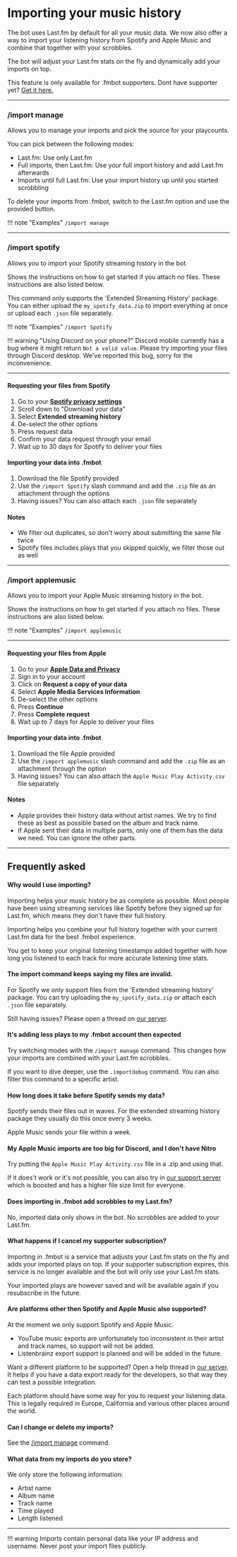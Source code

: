 # Importing your music history

The bot uses Last.fm by default for all your music data. We now also offer a way to import your listening history from Spotify and Apple Music and combine that together with your scrobbles.

The bot will adjust your Last.fm stats on the fly and dynamically add your imports on top.

This feature is only available for .fmbot supporters. Dont have supporter yet? <a href="/supporter/">Get it here.</a>

---

### /import manage

Allows you to manage your imports and pick the source for your playcounts.

You can pick between the following modes:

- Last.fm: Use only Last.fm
- Full imports, then Last.fm: Use your full import history and add Last.fm afterwards
- Imports until full Last.fm: Use your import history up until you started scrobbling

To delete your imports from .fmbot, switch to the Last.fm option and use the provided button.

!!! note "Examples"
    `/import manage`

---

### /import spotify

Allows you to import your Spotify streaming history in the bot.

Shows the instructions on how to get started if you attach no files. These instructions are also listed below.

This command only supports the 'Extended Streaming History' package. You can either upload the `my_spotify_data.zip` to import everything at once or upload each `.json` file separately.


!!! note "Examples"
    `/import Spotify`

!!! warning "Using Discord on your phone?"
    Discord mobile currently has a bug where it might return `Not a valid value`. Please try importing your files through Discord desktop. We've reported this bug, sorry for the inconvenience.

---

#### Requesting your files from Spotify

1. Go to your <a href="https://www.spotify.com/us/account/privacy/" target="_blank">**Spotify privacy settings**</a>
2. Scroll down to "Download your data"
3. Select **Extended streaming history**
4. De-select the other options
5. Press request data
6. Confirm your data request through your email
7. Wait up to 30 days for Spotify to deliver your files

#### Importing your data into .fmbot
1. Download the file Spotify provided
2. Use the `/import Spotify` slash command and add the `.zip` file as an attachment through the options
3. Having issues? You can also attach each `.json` file separately

#### Notes
- We filter out duplicates, so don't worry about submitting the same file twice
- Spotify files includes plays that you skipped quickly, we filter those out as well

---

### /import applemusic

Allows you to import your Apple Music streaming history in the bot.

Shows the instructions on how to get started if you attach no files. These instructions are also listed below.

!!! note "Examples"
    `/import applemusic`

---

#### Requesting your files from Apple

1. Go to your <a href="https://privacy.apple.com/" target="_blank">**Apple Data and Privacy**</a>
2. Sign in to your account
3. Click on **Request a copy of your data**
4. Select **Apple Media Services Information**
5. De-select the other options
6. Press **Continue**
7. Press **Complete request**
8. Wait up to 7 days for Apple to deliver your files

#### Importing your data into .fmbot
1. Download the file Apple provided
2. Use the `/import applemusic` slash command and add the `.zip` file as an attachment through the option
3. Having issues? You can also attach the `Apple Music Play Activity.csv` file separately

#### Notes
- Apple provides their history data without artist names. We try to find these as best as possible based on the album and track name.
- If Apple sent their data in multiple parts, only one of them has the data we need. You can ignore the other parts.

---

## Frequently asked

#### Why would I use importing?

Importing helps your music history be as complete as possible. Most people have been using streaming services like Spotify before they signed up for Last.fm, which means they don't have their full history.

Importing helps you combine your full history together with your current Last.fm data for the best .fmbot experience.

You get to keep your original listening timestamps added together with how long you listened to each track for more accurate listening time stats.

#### The import command keeps saying my files are invalid.

For Spotify we only support files from the 'Extended streaming history' package. You can try uploading the `my_spotify_data.zip` or attach each `.json` file separately.

Still having issues? Please open a thread on [our server](https://discord.gg/fmbot).

#### It's adding less plays to my .fmbot account then expected

Try switching modes with the `/import manage` command. This changes how your imports are combined with your Last.fm scrobbles.

If you want to dive deeper, use the `.importdebug` command. You can also filter this command to a specific artist.

#### How long does it take before Spotify sends my data?

Spotify sends their files out in waves. For the extended streaming history package they usually do this once every 3 weeks.

Apple Music sends your file within a week.

#### My Apple Music imports are too big for Discord, and I don't have Nitro

Try putting the `Apple Music Play Activity.csv` file in a .zip and using that.

If it does't work or it's not possible, you can also try in [our support server](https://discord.gg/fmbot) which is boosted and has a higher file size limit for everyone.

#### Does importing in .fmbot add scrobbles to my Last.fm?

No, imported data only shows in the bot. No scrobbles are added to your Last.fm.

#### What happens if I cancel my supporter subscription?

Importing in .fmbot is a service that adjusts your Last.fm stats on the fly and adds your imported plays on top.
If your supporter subscription expires, this service is no longer available and the bot will only use your Last.fm stats.

Your imported plays are however saved and will be available again if you resubscribe in the future.

#### Are platforms other then Spotify and Apple Music also supported?

At the moment we only support Spotify and Apple Music.

- YouTube music exports are unfortunately too inconsistent in their artist and track names, so support will not be added.
- Listenbrainz export support is planned and will be added in the future.

Want a different platform to be supported? Open a help thread in [our server](discord.gg/fmbot). It helps if you have a data export ready for the developers, so that way they can test a possible integration.

Each platform should have some way for you to request your listening data. This is legally required in Europe, California and various other places around the world.

#### Can I change or delete my imports?

See the [/import manage](#import-manage) command.

#### What data from my imports do you store?

We only store the following information:

- Artist name
- Album name
- Track name
- Time played
- Length listened

---

!!! warning
    Imports contain personal data like your IP address and username. Never post your import files publicly.